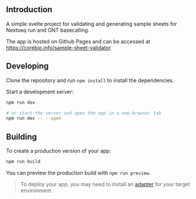 ## Introduction

A simple svelte project for validating and generating sample sheets for Nextseq run and ONT basecalling.

The app is hosted on Github Pages and can be accessed at https://corebio.info/sample-sheet-validator

## Developing

Clone the repository and run `npm install` to install the dependencies.

Start a development server:

```bash
npm run dev

# or start the server and open the app in a new browser tab
npm run dev -- --open
```

## Building

To create a production version of your app:

```bash
npm run build
```

You can preview the production build with `npm run preview`.

> To deploy your app, you may need to install an [adapter](https://svelte.dev/docs/kit/adapters) for your target environment.
